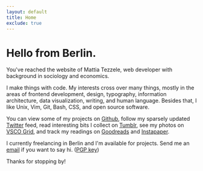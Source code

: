 ```yaml
---
layout: default
title: Home
exclude: true
---
```


# Hello from Berlin.

You've reached the website of Mattia Tezzele, web developer with background in sociology and economics.

I make things with code. My interests cross over many things, mostly in the areas of frontend development, design, typography, information architecture, data visualization, writing, and human language. Besides that, I like Unix, Vim, Git, Bash, CSS, and open source software.

You can view some of my projects on [Github](http://github.com/mrzool), follow my sparsely updated [Twitter](http://twitter.com/mrzool_) feed, read interesting bits I collect on [Tumblr](http://zoolnotes.tumblr.com), see my photos on [VSCO Grid](https://mrzool.vsco.co/), and track my readings on [Goodreads](http://www.goodreads.com/mrzool) and [Instapaper](https://www.instapaper.com/p/__zool).

I currently freelancing in Berlin and I'm available for projects. Send me an [email](mailto:info@mrzool.cc) if you want to say hi. ([PGP key](https://keybase.io/zool))

Thanks for stopping by!
